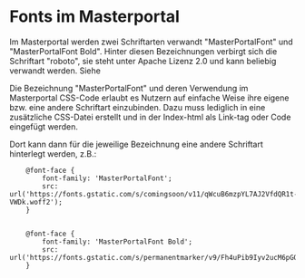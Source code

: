 # Fonts im Masterportal #

Im Masterportal werden zwei Schriftarten verwandt "MasterPortalFont" und "MasterPortalFont Bold". Hinter diesen Bezeichnungen verbirgt sich die Schriftart "roboto", sie steht unter Apache Lizenz 2.0 und kann beliebig verwandt werden. Siehe

Die Bezeichnung "MasterPortalFont" und deren Verwendung im Masterportal CSS-Code erlaubt es Nutzern auf einfache Weise ihre eigene bzw. eine andere Schriftart einzubinden. Dazu muss lediglich in eine zusätzliche CSS-Datei erstellt und in der Index-html als Link-tag oder Code eingefügt werden.

Dort kann dann für die jeweilige Bezeichnung eine andere Schriftart hinterlegt werden, z.B.:

```
    @font-face {
        font-family: 'MasterPortalFont';
        src: url('https://fonts.gstatic.com/s/comingsoon/v11/qWcuB6mzpYL7AJ2VfdQR1t-VWDk.woff2');
    }


    @font-face {
        font-family: 'MasterPortalFont Bold';
        src: url('https://fonts.gstatic.com/s/permanentmarker/v9/Fh4uPib9Iyv2ucM6pGQMWimMp004La2Cfw.woff2');
    }

```
